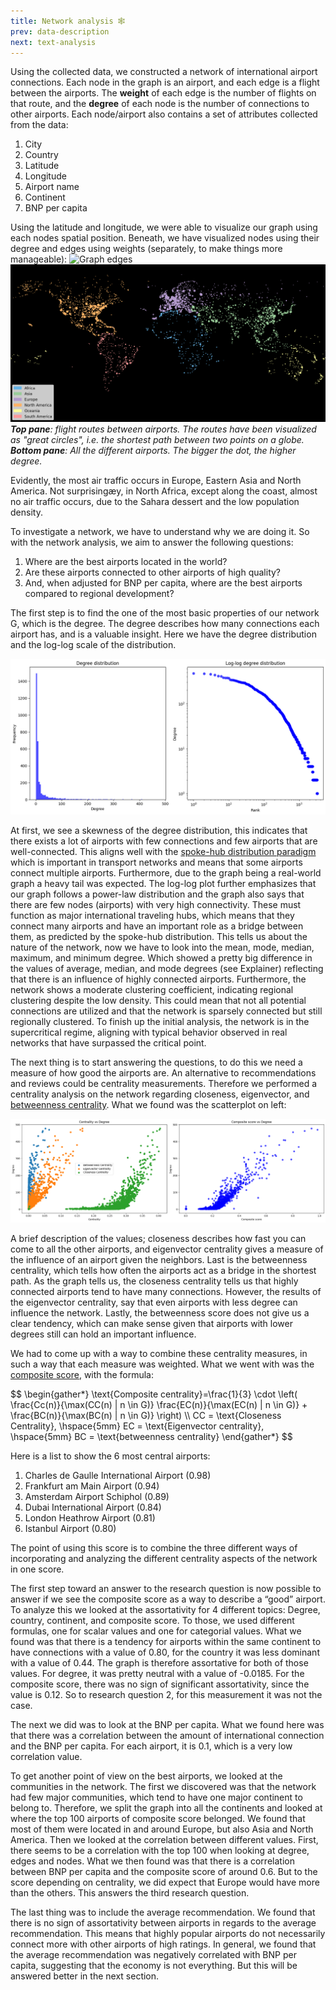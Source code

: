 ```yaml
---
title: Network analysis 🕸️
prev: data-description
next: text-analysis
---
```


Using the collected data, we constructed a network of international airport connections. Each node in the graph is an airport, and each edge is a flight between the airports. The **weight** of each edge is the number of flights on that route, and the **degree** of each node is the number of connections to other airports. Each node/airport also contains a set of attributes collected from the data:
1. City
2. Country
3. Latitude
4. Longitude
5. Airport name
6. Continent
7. BNP per capita

Using the latitude and longitude, we were able to visualize our graph using each nodes spatial position. Beneath, we have visualized nodes using their degree and edges using weights (separately, to make things more manageable):
![Graph edges](https://raw.githubusercontent.com/kommodeskab/SocialProject/main/images/flightmap.png)
![Graph nodes](https://raw.githubusercontent.com/kommodeskab/SocialProject/main/images/flightmap_nodes.png)
***Top pane**: flight routes between airports. The routes have been visualized as "great circles", i.e. the shortest path between two points on a globe. **Bottom pane**: All the different airports. The bigger the dot, the higher degree.*

Evidently, the most air traffic occurs in Europe, Eastern Asia and North America. Not surprisingæy, in North Africa, except along the coast, almost no air traffic occurs, due to the Sahara dessert and the low population density.

To investigate a network, we have to understand why we are doing it. So with the network analysis, we aim to answer the following questions:

1. Where are the best airports located in the world?
2. Are these airports connected to other airports of high quality? 
3. And, when adjusted for BNP per capita, where are the best airports compared to regional development?

The first step is to find the one of the most basic properties of our network G, which is the degree. The degree describes how many connections each airport has, and is a valuable insight. Here we have the degree distribution and the log-log scale of the distribution.

![Degree](https://raw.githubusercontent.com/kommodeskab/SocialProject/main/images/degree.png)

At first, we see a skewness of the degree distribution, this indicates that there exists a lot of airports with few connections and few airports that are well-connected. This aligns well with the [spoke-hub distribution paradigm](https://en.wikipedia.org/wiki/Spoke%E2%80%93hub_distribution_paradigm) which is important in transport networks and means that some airports connect multiple airports. Furthermore, due to the graph being a real-world graph a heavy tail was expected. The log-log plot further emphasizes that our graph follows a power-law distribution and the graph also says that there are few nodes (airports) with very high connectivity. These must function as major international traveling hubs, which means that they connect many airports and have an important role as a bridge between them, as predicted by the spoke-hub distribution. This tells us about the nature of the network, now we have to look into the mean, mode, median, maximum, and minimum degree. Which showed a pretty big difference in the values of average, median, and mode degrees (see Explainer) reflecting that there is an influence of highly connected airports. Furthermore, the network shows a moderate clustering coefficient, indicating regional clustering despite the low density. This could mean that not all potential connections are utilized and that the network is sparsely connected but still regionally clustered. To finish up the initial analysis, the network is in the supercritical regime, aligning with typical behavior observed in real networks that have surpassed the critical point.

The next thing is to start answering the questions, to do this we need a measure of how good the airports are. An alternative to recommendations and reviews could be centrality measurements. Therefore we performed a centrality analysis on the network regarding closeness, eigenvector, and [betweenness centrality](https://en.wikipedia.org/wiki/Betweenness_centrality). What we found was the scatterplot on left:
 
![Centrality measures](https://raw.githubusercontent.com/kommodeskab/SocialProject/main/images/Centrality_measures.png)

A brief description of the values; closeness describes how fast you can come to all the other airports, and eigenvector centrality gives a measure of the influence of an airport given the neighbors. Last is the betweenness centrality, which tells how often the airports act as a bridge in the shortest path. As the graph tells us, the closeness centrality tells us that highly connected airports tend to have many connections. However, the results of the eigenvector centrality, say that even airports with less degree can influence the network. Lastly, the betweenness score does not give us a clear tendency, which can make sense given that airports with lower degrees still can hold an important influence.

We had to come up with a way to combine these centrality measures, in such a way that each measure was weighted. What we went with was the [composite score](https://www.statisticssolutions.com/composite-scores/), with the formula:

<div>
$$
\begin{gather*}
\text{Composite centrality}=\frac{1}{3} \cdot \left( \frac{Cc(n)}{\max(CC(n) | n \in G)}  \frac{EC(n)}{\max(EC(n) | n \in G)} + \frac{BC(n)}{\max(BC(n) | n \in G)} \right) \\
CC = \text{Closeness Centrality}, \hspace{5mm} EC = \text{Eigenvector centrality}, \hspace{5mm} BC = \text{betweenness centrality}
\end{gather*}
$$
</div>

Here is a list to show the 6 most central airports:

1. Charles de Gaulle International Airport (0.98)
2. Frankfurt am Main Airport (0.94)
3. Amsterdam Airport Schiphol (0.89)
4. Dubai International Airport (0.84)
5. London Heathrow Airport (0.81)
6. Istanbul Airport (0.80)

The point of using this score is to combine the three different ways of incorporating and analyzing the different centrality aspects of the network in one score.

The first step toward an answer to the research question is now possible to answer if we see the composite score as a way to describe a “good” airport. To analyze this we looked at the assortativity for 4 different topics: Degree, country, continent, and composite score. To those, we used different formulas, one for scalar values and one for categorial values. What we found was that there is a tendency for airports within the same continent to have connections with a value of 0.80, for the country it was less dominant with a value of 0.44. The graph is therefore assortative for both of those values. For degree, it was pretty neutral with a value of -0.0185. For the composite score, there was no sign of significant assortativity, since the value is 0.12. So to research question 2, for this measurement it was not the case.

The next we did was to look at the BNP per capita. What we found here was that there was a correlation between the amount of international connection and the BNP per capita. For each airport, it is 0.1, which is a very low correlation value.

To get another point of view on the best airports, we looked at the communities in the network. The first we discovered was that the network had few major communities, which tend to have one major continent to belong to. Therefore, we split the graph into all the continents and looked at where the top 100 airports of composite score belonged. We found that most of them were located in and around Europe, but also Asia and North America. Then we looked at the correlation between different values. First, there seems to be a correlation with the top 100 when looking at degree, edges and nodes. What we then found was that there is a correlation between BNP per capita and the composite score of around 0.6. But to the score depending on centrality, we did expect that Europe would have more than the others. This answers the third research question.

The last thing was to include the average recommendation. We found that there is no sign of assortativity between airports in regards to the average recommendation. This means that highly popular airports do not necessarily connect more with other airports of high ratings. In general, we found that the average recommendation was negatively correlated with BNP per capita, suggesting that the economy is not everything. But this will be answered better in the next section.
